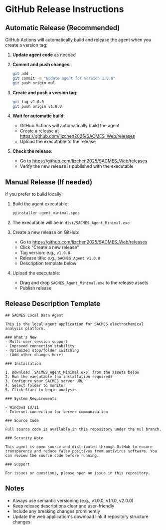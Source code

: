 # GitHub Release Instructions

## Automatic Release (Recommended)

GitHub Actions will automatically build and release the agent when you create a version tag:

1. **Update agent code** as needed

2. **Commit and push changes**:
   ```bash
   git add .
   git commit -m "Update agent for version 1.0.0"
   git push origin mul
   ```

3. **Create and push a version tag**:
   ```bash
   git tag v1.0.0
   git push origin v1.0.0
   ```

4. **Wait for automatic build**:
   - GitHub Actions will automatically build the agent
   - Create a release at https://github.com/lizchen2025/SACMES_Web/releases
   - Upload the executable to the release

5. **Check the release**:
   - Go to https://github.com/lizchen2025/SACMES_Web/releases
   - Verify the new release is published with the executable

## Manual Release (If needed)

If you prefer to build locally:

1. Build the agent executable:
   ```bash
   pyinstaller agent_minimal.spec
   ```

2. The executable will be in `dist/SACMES_Agent_Minimal.exe`

3. Create a new release on GitHub:
   - Go to https://github.com/lizchen2025/SACMES_Web/releases
   - Click "Create a new release"
   - Tag version: e.g., `v1.0.0`
   - Release title: e.g., `SACMES Agent v1.0.0`
   - Description template below

4. Upload the executable:
   - Drag and drop `SACMES_Agent_Minimal.exe` to the release assets
   - Publish release

## Release Description Template

```
## SACMES Local Data Agent

This is the local agent application for SACMES electrochemical analysis platform.

### What's New
- Multi-user session support
- Improved connection stability
- Optimized stop/folder switching
- (Add other changes here)

### Installation

1. Download `SACMES_Agent_Minimal.exe` from the assets below
2. Run the executable (no installation required)
3. Configure your SACMES server URL
4. Select folder to monitor
5. Click Start to begin analysis

### System Requirements

- Windows 10/11
- Internet connection for server communication

### Source Code

Full source code is available in this repository under the mul branch.

### Security Note

This agent is open source and distributed through GitHub to ensure transparency and reduce false positives from antivirus software. You can review the source code before running.

### Support

For issues or questions, please open an issue in this repository.
```

## Notes

- Always use semantic versioning (e.g., v1.0.0, v1.1.0, v2.0.0)
- Keep release descriptions clear and user-friendly
- Include any breaking changes prominently
- Update the web application's download link if repository structure changes
